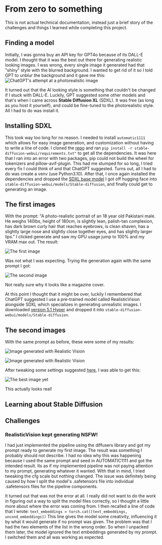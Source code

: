# From zero to something
This is not actual technical documentation, instead just a brief story of the challenges and things I learned while completing this project.

## Finding a model
Initially, I was gonna buy an API key for GPT4o because of its DALL-E model. I thought that it was the best out there for generating realistic looking images. I was wrong, every single image it generated had that "shiny" style with the blurred background. I wanted to get rid of it so I told GPT to unblur the background and it gave me this:
![ChatGPT's attempt at a photorealistic image](photos/unblur_attempt.png)

It turned out that the AI looking style is something that couldn't be changed if I stuck with DALL-E. Luckily, GPT suggested some other models and that's when I came across **Stable Diffusion XL** (SDXL). It was free (as long as you host it yourself), and could be fine-tuned to the photorealistic style. All I had to do was install it.

## Installing SDXL
This took way too long for no reason. I needed to install `automatic1111` which allows for easy image generation, and customization without having to write a line of code. I cloned the [repo](https://github.com/AUTOMATIC1111/stable-diffusion-webui) and ran `pip install -r stable-diffusion-webui/requirements.txt"` to get all the dependencies. It was here that I ran into an error with two packages, pip could not build the wheel for tokenizers and pillow-avif-plugin. This had me stumped for so long, I tried every fix I could think of and that ChatGPT suggested. Turns out, all I had to do was create a venv (use Python3.10). After that, I once again installed the dependencies and dropped the [SDXL base model](https://huggingface.co/stabilityai/stable-diffusion-xl-base-1.0) I got off hugging face into `stable-diffusion-webui/models/Stable-diffusion`, and finally could get to generating an image.

## The first images
With the prompt: "A photo-realistic portrait of an 18 year old Pakistani male. He weighs 140lbs, height of 180cm, is slightly lean, palish-tan complexion, has dark brown curly hair that reaches eyebrows, is clean shaven, has a slightly large nose and slightly close together eyes, and has slightly larger lips." I clicked generate and saw my GPU usage jump to 100% and my VRAM max out. The result:

![The first image](photos/first_photo.png)

Was not what I was expecting. Trying the generation again with the same prompt I got: 

![The second image](photos/first_photo1.png)

Not really sure why it looks like a magazine cover.

At this point I thought that it might be over, luckily I remembered that ChatGPT suggested I use a pre-trained model called RealisticVision alongside SDXL which specializes in generating unrealistic images. I downloaded [version 5.1 Hyper](https://civitai.com/models/4201?modelVersionId=501240) and dropped it into `stable-diffusion-webui/models/Stable-diffusion`. 

## The second images
With the same prompt as before, these were some of my results:

![Image generated with Realistic Vision](photos/second_photo.png)

![Image generated with Realistic Vision](photos/second_photo1.png)

After tweaking some settings suggested [here](https://civitai.com/models/4201?modelVersionId=501240), I was able to get this:

![The best image yet](photos/second_photo2.png)

This actually looks real!

## Learning about Stable Diffusion

## Challenges
### RealisticVision kept generating NSFW!
I had just implemented the pipeline using the diffusers library and got my prompt ready to generate my first image. The result was something I probably should not describe. I had no idea why this was happening because I used the same prompt and seed in AUTOMATIC1111 and got the intended result. Its as if my implemented pipeline was not paying attention to my prompt, generating whatever it wanted. With that in mind, I tried tweaking the cfg scale but nothing changed. The issue was definitely being caused by how I split the model's .safetensors file into individual .safetensors files for the pipeline components.

It turned out that was not the error at all. I really did not want to do the work in figuring out a way to split the model files correctly, so I thought a little more about where the error was coming from. I then recalled a line of code that I wrote:
`text_embeddings = torch.cat([text_embeddings, uncond_embeddings])`
This line gives the model some creativity, influencing it by what it would generate if no prompt was given. The problem was that I had the two elements of the list in the wrong order. So when I unpacked them later, the model ignored the text embeddings generated by my prompt. I switched them and all was working as expected.




